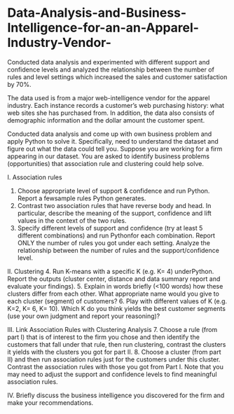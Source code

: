 # Data-Analysis-and-Business-Intelligence-for-an-an-Apparel-Industry-Vendor-
Conducted data analysis and experimented with different support and confidence levels and analyzed the relationship between the number of rules and level settings which increased the sales and customer satisfaction by 70%.

The data used is from a major web-intelligence vendor for the apparel industry. Each instance records a customer’s web purchasing history: what web sites she has purchased from. In addition, the data also consists of demographic information and the dollar amount the customer spent. 

Conducted data analysis and come up with own business problem and apply Python to solve it. Specifically, need to understand the dataset and figure out what the data could tell you. Suppose you are working for a firm appearing in our dataset. You are asked to identify business problems (opportunities) that association rule and clustering could help solve. 

I. Association rules 
1.	Choose appropriate level of support & confidence and run Python. Report a fewsample rules Python generates.
2.	Contrast two association rules that have reverse body and head. In particular, describe the meaning of the support, confidence and lift values in the context of the two rules. 
3.	Specify different levels of support and confidence (try at least 5 different combinations) and run Pythonfor each combination. Report ONLY the number of rules you got under each setting. Analyze the relationship between the number of rules and the support/confidence level. 

II. Clustering 
4.	Run K-means with a specific K (e.g. K= 4) underPython. Report the outputs (cluster center, distance and data summary report and evaluate your findings). 
5.	Explain in words briefly (<100 words) how these clusters differ from each other. What appropriate name would you give to each cluster (segment) of customers? 
6.	Play with different values of K (e.g. K=2, K= 6, K= 10). Which K do you think yields the best customer segments (use your own judgment and report your reasoning)? 

III. Link Association Rules with Clustering Analysis
7.	Choose a rule (from part I) that is of interest to the firm you chose and then  identify the customers that fall under that rule, then run clustering, contrast the clusters it yields with the clusters you got for part II.
8.	Choose a cluster (from part II) and then run association rules just for the customers under this cluster. Contrast the association rules with those you got from Part I. Note that you may need to adjust the support and confidence levels to find meaningful association rules. 

IV. Briefly discuss the business intelligence you discovered for the firm and make your recommendations.
